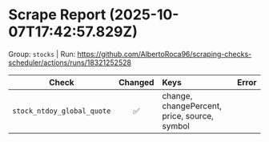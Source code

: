# Scrape Report (2025-10-07T17:42:57.829Z)

Group: `stocks`  |  Run: https://github.com/AlbertoRoca96/scraping-checks-scheduler/actions/runs/18321252528

| Check | Changed | Keys | Error |
|---|:---:|:--|:--|
| `stock_ntdoy_global_quote` | ✅ | change, changePercent, price, source, symbol |  |
